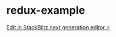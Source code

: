 # redux-example

[Edit in StackBlitz next generation editor ⚡️](https://stackblitz.com/~/github.com/cory321/redux-example)
